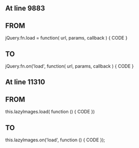 
## At line 9883 
## FROM
jQuery.fn.load = function( url, params, callback ) {
    CODE
}

## TO
jQuery.fn.on('load', function( url, params, callback ) {
    CODE
}


## At line 11310
## FROM
this.lazyImages.load( function () {
    CODE
})

## TO
this.lazyImages.on('load', function () {
    CODE
});
